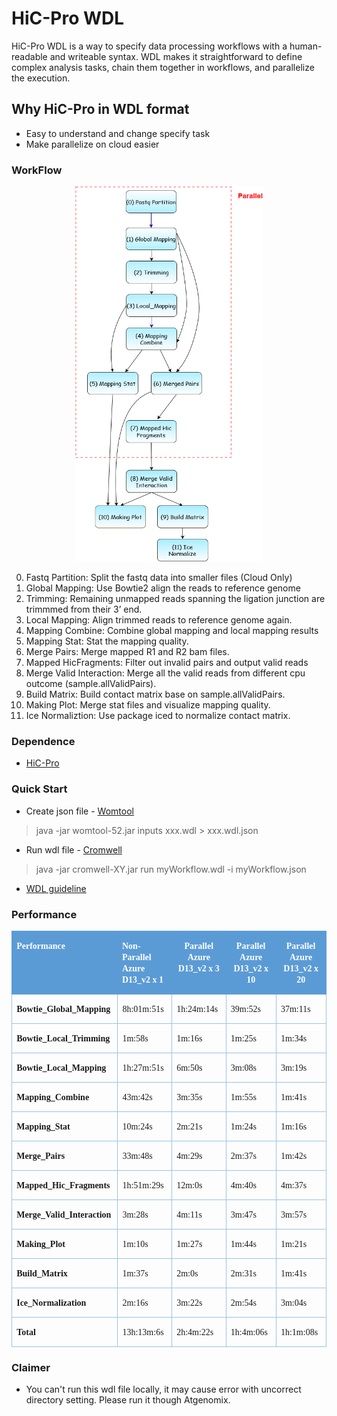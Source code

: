# HiC-Pro WDL
HiC-Pro WDL is a way to specify data processing workflows with a human-readable and writeable syntax. WDL makes it straightforward to define complex analysis tasks, chain them together in workflows, and parallelize the execution.

## Why HiC-Pro in WDL format
* Easy to understand and change specify task
* Make parallelize on cloud easier

### WorkFlow
<div align = "center"><img height = "600" width = "300" src="/docs/HiCPro-Diagram.png"/></div>

0. Fastq Partition: Split the fastq data into smaller files (Cloud Only)
1. Global Mapping: Use Bowtie2 align the reads to reference genome 
2. Trimming: Remaining unmapped reads spanning the ligation junction are trimmmed from their 3’ end.
3. Local Mapping: Align trimmed reads to reference genome again.
4. Mapping Combine: Combine global mapping and local mapping results
5. Mapping Stat: Stat the mapping quality.
6. Merge Pairs: Merge mapped R1 and R2 bam files.
7. Mapped HicFragments: Filter out invalid pairs and output valid reads
8. Merge Valid Interaction: Merge all the valid reads from different cpu outcome (sample.allValidPairs).
9. Build Matrix: Build contact matrix base on sample.allValidPairs.
10. Making Plot: Merge stat files and visualize mapping quality.
11. Ice Normaliztion: Use package iced to normalize contact matrix.

### Dependence
* [HiC-Pro](https://github.com/nservant/HiC-Pro)

### Quick Start
* Create json file - [Womtool](https://github.com/broadinstitute/cromwell/releases)
> java -jar womtool-52.jar inputs xxx.wdl > xxx.wdl.json
* Run wdl file - [Cromwell](https://github.com/broadinstitute/cromwell)
> java -jar cromwell-XY.jar run myWorkflow.wdl -i myWorkflow.json
* [WDL guideline](https://github.com/openwdl/wdl)

### Performance
<table class="MsoTable15Grid4Accent5" style="border-collapse:collapse;border:none" cellspacing="0" cellpadding="0" border="1">
 <tbody><tr>
  <td style="width:126.35pt;border:solid #5B9BD5 1.0pt;
  border-right:none;background:#5B9BD5;padding:0cm 5.4pt 0cm 5.4pt" width="168" valign="top">
  <p class="MsoNormal"><b><span style="font-family:&quot;Times New Roman&quot;,serif;
  color:white" lang="EN-US">Performance</span></b></p>
  </td>
  <td style="width:73.5pt;border-top:solid #5B9BD5 1.0pt;
  border-left:none;border-bottom:solid #5B9BD5 1.0pt;border-right:none;
  background:#5B9BD5;padding:0cm 5.4pt 0cm 5.4pt" width="98" valign="top">
  <p class="MsoNormal"><b><span style="font-family:&quot;Times New Roman&quot;,serif;
  color:white" lang="EN-US">Non-Parallel Azure D13_v2 x 1</span></b></p>
  </td>
  <td style="width:73.5pt;border-top:solid #5B9BD5 1.0pt;
  border-left:none;border-bottom:solid #5B9BD5 1.0pt;border-right:none;
  background:#5B9BD5;padding:0cm 5.4pt 0cm 5.4pt" width="98" valign="top">
  <p class="MsoNormal" style="text-align:center" align="center"><b><span style="font-family:&quot;Times New Roman&quot;,serif;color:white" lang="EN-US">Parallel
  Azure D13_v2 x 3</span></b></p>
  </td>
  <td style="width:70.7pt;border-top:solid #5B9BD5 1.0pt;
  border-left:none;border-bottom:solid #5B9BD5 1.0pt;border-right:none;
  background:#5B9BD5;padding:0cm 5.4pt 0cm 5.4pt" width="94" valign="top">
  <p class="MsoNormal" style="text-align:center" align="center"><b><span style="font-family:&quot;Times New Roman&quot;,serif;color:white" lang="EN-US">Parallel
  Azure D13_v2 x 10</span></b></p>
  </td>
  <td style="width:70.75pt;border:solid #5B9BD5 1.0pt;
  border-left:none;background:#5B9BD5;padding:0cm 5.4pt 0cm 5.4pt" width="94" valign="top">
  <p class="MsoNormal" style="text-align:center" align="center"><b><span style="font-family:&quot;Times New Roman&quot;,serif;color:white" lang="EN-US">Parallel
  Azure D13_v2 x 20</span></b></p>
  </td>
 </tr>
 <tr>
  <td style="width:126.35pt;border:solid #9CC2E5 1.0pt;
  border-top:none;padding:0cm 5.4pt 0cm 5.4pt" width="168" valign="top">
  <p class="MsoNormal"><b><span style="font-family:&quot;Times New Roman&quot;,serif" lang="EN-US">Bowtie_Global_Mapping</span></b></p>
  </td>
  <td style="width:73.5pt;border-top:none;border-left:none;
  border-bottom:solid #9CC2E5 1.0pt;border-right:solid #9CC2E5 1.0pt;
  padding:0cm 5.4pt 0cm 5.4pt" width="98" valign="top">
  <p class="MsoNormal"><span style="font-family:&quot;Times New Roman&quot;,serif" lang="EN-US">8h:01m:51s</span></p>
  </td>
  <td style="width:73.5pt;border-top:none;border-left:none;
  border-bottom:solid #9CC2E5 1.0pt;border-right:solid #9CC2E5 1.0pt;
  padding:0cm 5.4pt 0cm 5.4pt" width="98" valign="top">
  <p class="MsoNormal"><span style="font-family:&quot;Times New Roman&quot;,serif" lang="EN-US">1h:24m:14s</span></p>
  </td>
  <td style="width:70.7pt;border-top:none;border-left:none;
  border-bottom:solid #9CC2E5 1.0pt;border-right:solid #9CC2E5 1.0pt;
  padding:0cm 5.4pt 0cm 5.4pt" width="94" valign="top">
  <p class="MsoNormal"><span style="font-family:&quot;Times New Roman&quot;,serif" lang="EN-US">39m:52s</span></p>
  </td>
  <td style="width:70.75pt;border-top:none;border-left:
  none;border-bottom:solid #9CC2E5 1.0pt;border-right:solid #9CC2E5 1.0pt;
  padding:0cm 5.4pt 0cm 5.4pt" width="94" valign="top">
  <p class="MsoNormal"><span style="font-family:&quot;Times New Roman&quot;,serif" lang="EN-US">37m:11s</span></p>
  </td>
 </tr>
 <tr>
  <td style="width:126.35pt;border:solid #9CC2E5 1.0pt;
  border-top:none;padding:0cm 5.4pt 0cm 5.4pt" width="168" valign="top">
  <p class="MsoNormal"><b><span style="font-family:&quot;Times New Roman&quot;,serif" lang="EN-US">Bowtie_Local_Trimming</span></b></p>
  </td>
  <td style="width:73.5pt;border-top:none;border-left:none;
  border-bottom:solid #9CC2E5 1.0pt;border-right:solid #9CC2E5 1.0pt;
  padding:0cm 5.4pt 0cm 5.4pt" width="98" valign="top">
  <p class="MsoNormal"><span style="font-family:&quot;Times New Roman&quot;,serif" lang="EN-US">1m:58s</span></p>
  </td>
  <td style="width:73.5pt;border-top:none;border-left:none;
  border-bottom:solid #9CC2E5 1.0pt;border-right:solid #9CC2E5 1.0pt;
  padding:0cm 5.4pt 0cm 5.4pt" width="98" valign="top">
  <p class="MsoNormal"><span style="font-family:&quot;Times New Roman&quot;,serif" lang="EN-US">1m:16s</span></p>
  </td>
  <td style="width:70.7pt;border-top:none;border-left:none;
  border-bottom:solid #9CC2E5 1.0pt;border-right:solid #9CC2E5 1.0pt;
  padding:0cm 5.4pt 0cm 5.4pt" width="94" valign="top">
  <p class="MsoNormal"><span style="font-family:&quot;Times New Roman&quot;,serif" lang="EN-US">1m:25s</span></p>
  </td>
  <td style="width:70.75pt;border-top:none;border-left:
  none;border-bottom:solid #9CC2E5 1.0pt;border-right:solid #9CC2E5 1.0pt;
  padding:0cm 5.4pt 0cm 5.4pt" width="94" valign="top">
  <p class="MsoNormal"><span style="font-family:&quot;Times New Roman&quot;,serif" lang="EN-US">1m:34s</span></p>
  </td>
 </tr>
 <tr>
  <td style="width:126.35pt;border:solid #9CC2E5 1.0pt;
  border-top:none;padding:0cm 5.4pt 0cm 5.4pt" width="168" valign="top">
  <p class="MsoNormal"><b><span style="font-family:&quot;Times New Roman&quot;,serif" lang="EN-US">Bowtie_Local_Mapping</span></b></p>
  </td>
  <td style="width:73.5pt;border-top:none;border-left:none;
  border-bottom:solid #9CC2E5 1.0pt;border-right:solid #9CC2E5 1.0pt;
  padding:0cm 5.4pt 0cm 5.4pt" width="98" valign="top">
  <p class="MsoNormal"><span style="font-family:&quot;Times New Roman&quot;,serif" lang="EN-US">1h:27m:51s</span></p>
  </td>
  <td style="width:73.5pt;border-top:none;border-left:none;
  border-bottom:solid #9CC2E5 1.0pt;border-right:solid #9CC2E5 1.0pt;
  padding:0cm 5.4pt 0cm 5.4pt" width="98" valign="top">
  <p class="MsoNormal"><span style="font-family:&quot;Times New Roman&quot;,serif" lang="EN-US">6m:50s</span></p>
  </td>
  <td style="width:70.7pt;border-top:none;border-left:none;
  border-bottom:solid #9CC2E5 1.0pt;border-right:solid #9CC2E5 1.0pt;
  padding:0cm 5.4pt 0cm 5.4pt" width="94" valign="top">
  <p class="MsoNormal"><span style="font-family:&quot;Times New Roman&quot;,serif" lang="EN-US">3m:08s</span></p>
  </td>
  <td style="width:70.75pt;border-top:none;border-left:
  none;border-bottom:solid #9CC2E5 1.0pt;border-right:solid #9CC2E5 1.0pt;
  padding:0cm 5.4pt 0cm 5.4pt" width="94" valign="top">
  <p class="MsoNormal"><span style="font-family:&quot;Times New Roman&quot;,serif" lang="EN-US">3m:19s</span></p>
  </td>
 </tr>
 <tr>
  <td style="width:126.35pt;border:solid #9CC2E5 1.0pt;
  border-top:none;padding:0cm 5.4pt 0cm 5.4pt" width="168" valign="top">
  <p class="MsoNormal"><b><span style="font-family:&quot;Times New Roman&quot;,serif" lang="EN-US">Mapping_Combine</span></b></p>
  </td>
  <td style="width:73.5pt;border-top:none;border-left:none;
  border-bottom:solid #9CC2E5 1.0pt;border-right:solid #9CC2E5 1.0pt;
  padding:0cm 5.4pt 0cm 5.4pt" width="98" valign="top">
  <p class="MsoNormal"><span style="font-family:&quot;Times New Roman&quot;,serif" lang="EN-US">43m:42s</span></p>
  </td>
  <td style="width:73.5pt;border-top:none;border-left:none;
  border-bottom:solid #9CC2E5 1.0pt;border-right:solid #9CC2E5 1.0pt;
  padding:0cm 5.4pt 0cm 5.4pt" width="98" valign="top">
  <p class="MsoNormal"><span style="font-family:&quot;Times New Roman&quot;,serif" lang="EN-US">3m:35s</span></p>
  </td>
  <td style="width:70.7pt;border-top:none;border-left:none;
  border-bottom:solid #9CC2E5 1.0pt;border-right:solid #9CC2E5 1.0pt;
  padding:0cm 5.4pt 0cm 5.4pt" width="94" valign="top">
  <p class="MsoNormal"><span style="font-family:&quot;Times New Roman&quot;,serif" lang="EN-US">1m:55s</span></p>
  </td>
  <td style="width:70.75pt;border-top:none;border-left:
  none;border-bottom:solid #9CC2E5 1.0pt;border-right:solid #9CC2E5 1.0pt;
  padding:0cm 5.4pt 0cm 5.4pt" width="94" valign="top">
  <p class="MsoNormal"><span style="font-family:&quot;Times New Roman&quot;,serif" lang="EN-US">1m:41s</span></p>
  </td>
 </tr>
 <tr>
  <td style="width:126.35pt;border:solid #9CC2E5 1.0pt;
  border-top:none;padding:0cm 5.4pt 0cm 5.4pt" width="168" valign="top">
  <p class="MsoNormal"><b><span style="font-family:&quot;Times New Roman&quot;,serif" lang="EN-US">Mapping_Stat</span></b></p>
  </td>
  <td style="width:73.5pt;border-top:none;border-left:none;
  border-bottom:solid #9CC2E5 1.0pt;border-right:solid #9CC2E5 1.0pt;
  padding:0cm 5.4pt 0cm 5.4pt" width="98" valign="top">
  <p class="MsoNormal"><span style="font-family:&quot;Times New Roman&quot;,serif" lang="EN-US">10m:24s</span></p>
  </td>
  <td style="width:73.5pt;border-top:none;border-left:none;
  border-bottom:solid #9CC2E5 1.0pt;border-right:solid #9CC2E5 1.0pt;
  padding:0cm 5.4pt 0cm 5.4pt" width="98" valign="top">
  <p class="MsoNormal"><span style="font-family:&quot;Times New Roman&quot;,serif" lang="EN-US">2m:21s</span></p>
  </td>
  <td style="width:70.7pt;border-top:none;border-left:none;
  border-bottom:solid #9CC2E5 1.0pt;border-right:solid #9CC2E5 1.0pt;
  padding:0cm 5.4pt 0cm 5.4pt" width="94" valign="top">
  <p class="MsoNormal"><span style="font-family:&quot;Times New Roman&quot;,serif" lang="EN-US">1m:24s</span></p>
  </td>
  <td style="width:70.75pt;border-top:none;border-left:
  none;border-bottom:solid #9CC2E5 1.0pt;border-right:solid #9CC2E5 1.0pt;
  padding:0cm 5.4pt 0cm 5.4pt" width="94" valign="top">
  <p class="MsoNormal"><span style="font-family:&quot;Times New Roman&quot;,serif" lang="EN-US">1m:16s</span></p>
  </td>
 </tr>
 <tr>
  <td style="width:126.35pt;border:solid #9CC2E5 1.0pt;
  border-top:none;padding:0cm 5.4pt 0cm 5.4pt" width="168" valign="top">
  <p class="MsoNormal"><b><span style="font-family:&quot;Times New Roman&quot;,serif" lang="EN-US">Merge_Pairs</span></b></p>
  </td>
  <td style="width:73.5pt;border-top:none;border-left:none;
  border-bottom:solid #9CC2E5 1.0pt;border-right:solid #9CC2E5 1.0pt;
  padding:0cm 5.4pt 0cm 5.4pt" width="98" valign="top">
  <p class="MsoNormal"><span style="font-family:&quot;Times New Roman&quot;,serif" lang="EN-US">33m:48s</span></p>
  </td>
  <td style="width:73.5pt;border-top:none;border-left:none;
  border-bottom:solid #9CC2E5 1.0pt;border-right:solid #9CC2E5 1.0pt;
  padding:0cm 5.4pt 0cm 5.4pt" width="98" valign="top">
  <p class="MsoNormal"><span style="font-family:&quot;Times New Roman&quot;,serif" lang="EN-US">4m:29s</span></p>
  </td>
  <td style="width:70.7pt;border-top:none;border-left:none;
  border-bottom:solid #9CC2E5 1.0pt;border-right:solid #9CC2E5 1.0pt;
  padding:0cm 5.4pt 0cm 5.4pt" width="94" valign="top">
  <p class="MsoNormal"><span style="font-family:&quot;Times New Roman&quot;,serif" lang="EN-US">2m:37s</span></p>
  </td>
  <td style="width:70.75pt;border-top:none;border-left:
  none;border-bottom:solid #9CC2E5 1.0pt;border-right:solid #9CC2E5 1.0pt;
  padding:0cm 5.4pt 0cm 5.4pt" width="94" valign="top">
  <p class="MsoNormal"><span style="font-family:&quot;Times New Roman&quot;,serif" lang="EN-US">1m:42s</span></p>
  </td>
 </tr>
 <tr>
  <td style="width:126.35pt;border:solid #9CC2E5 1.0pt;
  border-top:none;padding:0cm 5.4pt 0cm 5.4pt" width="168" valign="top">
  <p class="MsoNormal"><b><span style="font-family:&quot;Times New Roman&quot;,serif" lang="EN-US">Mapped_Hic_Fragments</span></b></p>
  </td>
  <td style="width:73.5pt;border-top:none;border-left:none;
  border-bottom:solid #9CC2E5 1.0pt;border-right:solid #9CC2E5 1.0pt;
  padding:0cm 5.4pt 0cm 5.4pt" width="98" valign="top">
  <p class="MsoNormal"><span style="font-family:&quot;Times New Roman&quot;,serif" lang="EN-US">1h:51m:29s</span></p>
  </td>
  <td style="width:73.5pt;border-top:none;border-left:none;
  border-bottom:solid #9CC2E5 1.0pt;border-right:solid #9CC2E5 1.0pt;
  padding:0cm 5.4pt 0cm 5.4pt" width="98" valign="top">
  <p class="MsoNormal"><span style="font-family:&quot;Times New Roman&quot;,serif" lang="EN-US">12m:0s</span></p>
  </td>
  <td style="width:70.7pt;border-top:none;border-left:none;
  border-bottom:solid #9CC2E5 1.0pt;border-right:solid #9CC2E5 1.0pt;
  padding:0cm 5.4pt 0cm 5.4pt" width="94" valign="top">
  <p class="MsoNormal"><span style="font-family:&quot;Times New Roman&quot;,serif" lang="EN-US">4m:40s</span></p>
  </td>
  <td style="width:70.75pt;border-top:none;border-left:
  none;border-bottom:solid #9CC2E5 1.0pt;border-right:solid #9CC2E5 1.0pt;
  padding:0cm 5.4pt 0cm 5.4pt" width="94" valign="top">
  <p class="MsoNormal"><span style="font-family:&quot;Times New Roman&quot;,serif" lang="EN-US">4m:37s</span></p>
  </td>
 </tr>
 <tr>
  <td style="width:126.35pt;border:solid #9CC2E5 1.0pt;
  border-top:none;padding:0cm 5.4pt 0cm 5.4pt" width="168" valign="top">
  <p class="MsoNormal"><b><span style="font-family:&quot;Times New Roman&quot;,serif" lang="EN-US">Merge_Valid_Interaction</span></b></p>
  </td>
  <td style="width:73.5pt;border-top:none;border-left:none;
  border-bottom:solid #9CC2E5 1.0pt;border-right:solid #9CC2E5 1.0pt;
  padding:0cm 5.4pt 0cm 5.4pt" width="98" valign="top">
  <p class="MsoNormal"><span style="font-family:&quot;Times New Roman&quot;,serif" lang="EN-US">3m:28s</span></p>
  </td>
  <td style="width:73.5pt;border-top:none;border-left:none;
  border-bottom:solid #9CC2E5 1.0pt;border-right:solid #9CC2E5 1.0pt;
  padding:0cm 5.4pt 0cm 5.4pt" width="98" valign="top">
  <p class="MsoNormal"><span style="font-family:&quot;Times New Roman&quot;,serif" lang="EN-US">4m:11s</span></p>
  </td>
  <td style="width:70.7pt;border-top:none;border-left:none;
  border-bottom:solid #9CC2E5 1.0pt;border-right:solid #9CC2E5 1.0pt;
  padding:0cm 5.4pt 0cm 5.4pt" width="94" valign="top">
  <p class="MsoNormal"><span style="font-family:&quot;Times New Roman&quot;,serif" lang="EN-US">3m:47s</span></p>
  </td>
  <td style="width:70.75pt;border-top:none;border-left:
  none;border-bottom:solid #9CC2E5 1.0pt;border-right:solid #9CC2E5 1.0pt;
  padding:0cm 5.4pt 0cm 5.4pt" width="94" valign="top">
  <p class="MsoNormal"><span style="font-family:&quot;Times New Roman&quot;,serif" lang="EN-US">3m:57s</span></p>
  </td>
 </tr>
 <tr>
  <td style="width:126.35pt;border:solid #9CC2E5 1.0pt;
  border-top:none;padding:0cm 5.4pt 0cm 5.4pt" width="168" valign="top">
  <p class="MsoNormal"><b><span style="font-family:&quot;Times New Roman&quot;,serif" lang="EN-US">Making_Plot</span></b></p>
  </td>
  <td style="width:73.5pt;border-top:none;border-left:none;
  border-bottom:solid #9CC2E5 1.0pt;border-right:solid #9CC2E5 1.0pt;
  padding:0cm 5.4pt 0cm 5.4pt" width="98" valign="top">
  <p class="MsoNormal"><span style="font-family:&quot;Times New Roman&quot;,serif" lang="EN-US">1m:10s</span></p>
  </td>
  <td style="width:73.5pt;border-top:none;border-left:none;
  border-bottom:solid #9CC2E5 1.0pt;border-right:solid #9CC2E5 1.0pt;
  padding:0cm 5.4pt 0cm 5.4pt" width="98" valign="top">
  <p class="MsoNormal"><span style="font-family:&quot;Times New Roman&quot;,serif" lang="EN-US">1m:27s</span></p>
  </td>
  <td style="width:70.7pt;border-top:none;border-left:none;
  border-bottom:solid #9CC2E5 1.0pt;border-right:solid #9CC2E5 1.0pt;
  padding:0cm 5.4pt 0cm 5.4pt" width="94" valign="top">
  <p class="MsoNormal"><span style="font-family:&quot;Times New Roman&quot;,serif" lang="EN-US">1m:44s</span></p>
  </td>
  <td style="width:70.75pt;border-top:none;border-left:
  none;border-bottom:solid #9CC2E5 1.0pt;border-right:solid #9CC2E5 1.0pt;
  padding:0cm 5.4pt 0cm 5.4pt" width="94" valign="top">
  <p class="MsoNormal"><span style="font-family:&quot;Times New Roman&quot;,serif" lang="EN-US">1m:21s</span></p>
  </td>
 </tr>
 <tr>
  <td style="width:126.35pt;border:solid #9CC2E5 1.0pt;
  border-top:none;padding:0cm 5.4pt 0cm 5.4pt" width="168" valign="top">
  <p class="MsoNormal"><b><span style="font-family:&quot;Times New Roman&quot;,serif" lang="EN-US">Build_Matrix</span></b></p>
  </td>
  <td style="width:73.5pt;border-top:none;border-left:none;
  border-bottom:solid #9CC2E5 1.0pt;border-right:solid #9CC2E5 1.0pt;
  padding:0cm 5.4pt 0cm 5.4pt" width="98" valign="top">
  <p class="MsoNormal"><span style="font-family:&quot;Times New Roman&quot;,serif" lang="EN-US">1m:37s</span></p>
  </td>
  <td style="width:73.5pt;border-top:none;border-left:none;
  border-bottom:solid #9CC2E5 1.0pt;border-right:solid #9CC2E5 1.0pt;
  padding:0cm 5.4pt 0cm 5.4pt" width="98" valign="top">
  <p class="MsoNormal"><span style="font-family:&quot;Times New Roman&quot;,serif" lang="EN-US">2m:0s</span></p>
  </td>
  <td style="width:70.7pt;border-top:none;border-left:none;
  border-bottom:solid #9CC2E5 1.0pt;border-right:solid #9CC2E5 1.0pt;
  padding:0cm 5.4pt 0cm 5.4pt" width="94" valign="top">
  <p class="MsoNormal"><span style="font-family:&quot;Times New Roman&quot;,serif" lang="EN-US">2m:31s</span></p>
  </td>
  <td style="width:70.75pt;border-top:none;border-left:
  none;border-bottom:solid #9CC2E5 1.0pt;border-right:solid #9CC2E5 1.0pt;
  padding:0cm 5.4pt 0cm 5.4pt" width="94" valign="top">
  <p class="MsoNormal"><span style="font-family:&quot;Times New Roman&quot;,serif" lang="EN-US">1m:41s</span></p>
  </td>
 </tr>
 <tr>
  <td style="width:126.35pt;border:solid #9CC2E5 1.0pt;
  border-top:none;padding:0cm 5.4pt 0cm 5.4pt" width="168" valign="top">
  <p class="MsoNormal"><b><span style="font-family:&quot;Times New Roman&quot;,serif" lang="EN-US">Ice_Normalization</span></b></p>
  </td>
  <td style="width:73.5pt;border-top:none;border-left:none;
  border-bottom:solid #9CC2E5 1.0pt;border-right:solid #9CC2E5 1.0pt;
  padding:0cm 5.4pt 0cm 5.4pt" width="98" valign="top">
  <p class="MsoNormal"><span style="font-family:&quot;Times New Roman&quot;,serif" lang="EN-US">2m:16s</span></p>
  </td>
  <td style="width:73.5pt;border-top:none;border-left:none;
  border-bottom:solid #9CC2E5 1.0pt;border-right:solid #9CC2E5 1.0pt;
  padding:0cm 5.4pt 0cm 5.4pt" width="98" valign="top">
  <p class="MsoNormal"><span style="font-family:&quot;Times New Roman&quot;,serif" lang="EN-US">3m:22s</span></p>
  </td>
  <td style="width:70.7pt;border-top:none;border-left:none;
  border-bottom:solid #9CC2E5 1.0pt;border-right:solid #9CC2E5 1.0pt;
  padding:0cm 5.4pt 0cm 5.4pt" width="94" valign="top">
  <p class="MsoNormal"><span style="font-family:&quot;Times New Roman&quot;,serif" lang="EN-US">2m:54s</span></p>
  </td>
  <td style="width:70.75pt;border-top:none;border-left:
  none;border-bottom:solid #9CC2E5 1.0pt;border-right:solid #9CC2E5 1.0pt;
  padding:0cm 5.4pt 0cm 5.4pt" width="94" valign="top">
  <p class="MsoNormal"><span style="font-family:&quot;Times New Roman&quot;,serif" lang="EN-US">3m:04s</span></p>
  </td>
 </tr>
 <tr>
  <td style="width:126.35pt;border:solid #9CC2E5 1.0pt;
  border-top:none;padding:0cm 5.4pt 0cm 5.4pt" width="168" valign="top">
  <p class="MsoNormal"><b><span style="font-family:&quot;Times New Roman&quot;,serif" lang="EN-US">Total</span></b></p>
  </td>
  <td style="width:73.5pt;border-top:none;border-left:none;
  border-bottom:solid #9CC2E5 1.0pt;border-right:solid #9CC2E5 1.0pt;
  padding:0cm 5.4pt 0cm 5.4pt" width="98" valign="top">
  <p class="MsoNormal"><span style="font-family:&quot;Times New Roman&quot;,serif" lang="EN-US">13h:13m:6s</span></p>
  </td>
  <td style="width:73.5pt;border-top:none;border-left:none;
  border-bottom:solid #9CC2E5 1.0pt;border-right:solid #9CC2E5 1.0pt;
  padding:0cm 5.4pt 0cm 5.4pt" width="98" valign="top">
  <p class="MsoNormal"><span style="font-family:&quot;Times New Roman&quot;,serif" lang="EN-US">2h:4m:22s</span></p>
  </td>
  <td style="width:70.7pt;border-top:none;border-left:none;
  border-bottom:solid #9CC2E5 1.0pt;border-right:solid #9CC2E5 1.0pt;
  padding:0cm 5.4pt 0cm 5.4pt" width="94" valign="top">
  <p class="MsoNormal"><span style="font-family:&quot;Times New Roman&quot;,serif" lang="EN-US">1h:4m:06s</span></p>
  </td>
  <td style="width:70.75pt;border-top:none;border-left:
  none;border-bottom:solid #9CC2E5 1.0pt;border-right:solid #9CC2E5 1.0pt;
  padding:0cm 5.4pt 0cm 5.4pt" width="94" valign="top">
  <p class="MsoNormal"><span style="font-family:&quot;Times New Roman&quot;,serif" lang="EN-US">1h:1m:08s</span></p>
  </td>
 </tr>
</tbody></table>

### Claimer
* You can't run this wdl file locally, it may cause error with uncorrect directory setting. Please run it though Atgenomix.
